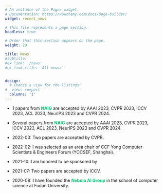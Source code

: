 ```yaml
---
# An instance of the Pages widget.
# Documentation: https://wowchemy.com/docs/page-builder/
widget: recent_news

# This file represents a page section.
headless: true

# Order that this section appears on the page.
weight: 20

title: News
#subtitle:
#ex_link: '/news'  
#ex_link_title: 'All news»'  


design:
  # Choose a view for the listings:
#  view: compact
  columns: '1'
---
```

- 1 papers from <span style="color: #0cc977; font-weight: bold;">NAIG</span> are accepted by AAAI 2023, CVPR 2023, ICCV 2023, ACL 2023, NeurIPS 2023 and CVPR 2024.
- Several papers from <span style="color: #0cc977; font-weight: bold;">NAIG</span> are accepted by AAAI 2023, CVPR 2023, ICCV 2023, ACL 2023, NeurIPS 2023 and CVPR 2024.

- 2022-03: Two papers are accepted by CVPR.
- 2022-02: I was selected as an area chair of CCF Yong Computer Scientists & Engineers Forum (YOCSEF, Shanghai).
- 2021-10: I am honored to be sponsored by 
- 2021-07: Two papers are accepted by ICCV.
- 2020-08: I have founded the <span style="color: #0cc977; font-weight: bold;">Nebula AI Group</span> in the school of computer science at Fudan University. 
